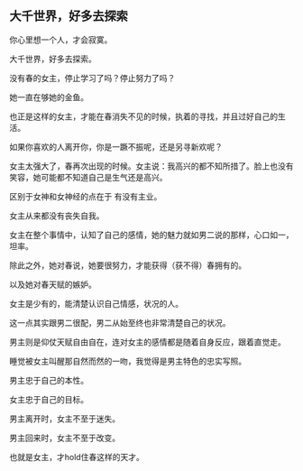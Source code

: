 ## 大千世界，好多去探索

你心里想一个人，才会寂寞。

大千世界，好多去探索。

没有春的女主，停止学习了吗？停止努力了吗？

她一直在够她的金鱼。

也正是这样的女主，才能在春消失不见的时候，执着的寻找，并且过好自己的生活。

如果你喜欢的人离开你，你是一蹶不振呢，还是另寻新欢呢？

女主太强大了，春再次出现的时候。女主说：我高兴的都不知所措了。脸上也没有笑容，她可能都不知道自己是生气还是高兴。

区别于女神和女神经的点在于 有没有主业。

女主从来都没有丧失自我。

女主在整个事情中，认知了自己的感情，她的魅力就如男二说的那样，心口如一，坦率。

除此之外，她对春说，她要很努力，才能获得（获不得）春拥有的。

以及她对春天赋的嫉妒。

女主是少有的，能清楚认识自己情感，状况的人。

这一点其实跟男二很配，男二从始至终也非常清楚自己的状况。

男主则是仰仗天赋自由自在，连对女主的感情都是随着自身反应，跟着直觉走。

睡觉被女主叫醒那自然而然的一吻，我觉得是男主特色的忠实写照。

男主忠于自己的本性。

女主忠于自己的目标。

男主离开时，女主不至于迷失。

男主回来时，女主不至于改变。

也就是女主，才hold住春这样的天才。
